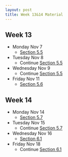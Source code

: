 ```yaml
---
layout: post
title: Week 13&14 Material
---
```


## Week 13

- Monday Nov 7
    - [Section 5.5]({{site.baseurl}}part5/#comparison-tests)
- Tuesday Nov 8
    - Continue [Section 5.5]({{site.baseurl}}part5/#comparison-tests)
- Wednesday Nov 9
    - Continue [Section 5.5]({{site.baseurl}}part5/#comparison-tests)
- Friday Nov 11
    - [Section 5.6]({{site.baseurl}}part5/#absolute-and-conditional-convergence)


## Week 14

- Monday Nov 14
    - [Section 5.7]({{site.baseurl}}part5/#ratio-and-root-tests)
- Tuesday Nov 15
    - Continue [Section 5.7]({{site.baseurl}}part5/#ratio-and-root-tests)
- Wednesday Nov 16
    - [Section 6.1]({{site.baseurl}}part6/#power-series)
- Friday Nov 18
    - Continue [Section 6.1]({{site.baseurl}}part6/#power-series)

